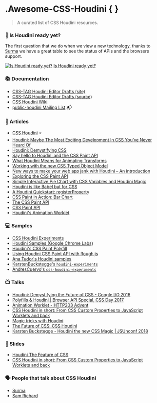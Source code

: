 # .Awesome-CSS-Houdini { }

> A curated list of CSS Houdini resources.

### 🤔 Is Houdini ready yet‽

The first question that we do when we view a new technology, thanks to [Surma](https://github.com/surma) we have a great table to see the status of APIs and the browsers support.

[![Is Houdini ready yet‽](https://user-images.githubusercontent.com/1307927/47389393-ec628f00-d714-11e8-829e-4479eac7a340.jpg)](https://ishoudinireadyyet.com/)
[Is Houdini ready yet‽](https://ishoudinireadyyet.com/)

### 📚 Documentation

- [CSS-TAG Houdini Editor Drafts (site)](https://drafts.css-houdini.org/)
- [CSS-TAG Houdini Editor Drafts (source)](https://github.com/w3c/css-houdini-drafts)
- [CSS Houdini Wiki](https://github.com/w3c/css-houdini-drafts/wiki)
- [public-houdini Mailing List](https://lists.w3.org/Archives/Public/public-houdini/) 📬

### 📖 Articles

- [CSS Houdini](https://houdini.glitch.me/) ⭐
- [Houdini: Maybe The Most Exciting Development In CSS You’ve Never Heard Of](https://www.smashingmagazine.com/2016/03/houdini-maybe-the-most-exciting-development-in-css-youve-never-heard-of/)
- [Houdini: Demystifying CSS](https://developers.google.com/web/updates/2016/05/houdini)
- [Say hello to Houdini and the CSS Paint API](https://codersblock.com/blog/say-hello-to-houdini-and-the-css-paint-api/)
- [What Houdini Means for Animating Transforms](https://css-tricks.com/what-houdini-means-for-animating-transforms/)
- [Working with the new CSS Typed Object Model](https://developers.google.com/web/updates/2018/03/cssom)
- [New ways to make your web app jank with Houdini – An introduction](https://dassur.ma/things/houdini-intro/)
- [Exploring the CSS Paint API](https://vitaliy-bobrov.github.io/blog/exploring-the-css-paint-api/)
- [Simple Interactive Pie Chart with CSS Variables and Houdini Magic](https://css-tricks.com/simple-interactive-pie-chart-with-css-variables-and-houdini-magic/)
- [Houdini is like Babel but for CSS](https://medium.com/@mutebg/houdini-could-be-like-babel-but-for-css-7110d7cb6d60)
- [A Houdini Quickstart: registerProperty](https://danielcwilson.com/blog/2018/02/houdini-quickstart/)
- [CSS Paint in Action: Bar Chart](https://vitaliy-bobrov.github.io/blog/css-paint-in-action-bar-chart/)
- [The CSS Paint API](https://css-tricks.com/the-css-paint-api/)
- [CSS Paint API](https://developers.google.com/web/updates/2018/01/paintapi)
- [Houdini's Animation Worklet](https://developers.google.com/web/updates/2018/10/animation-worklet)

### 💻 Samples

- [CSS Houdini Experiments](https://css-houdini.rocks/)
- [Houdini Samples (Google Chrome Labs)](https://github.com/GoogleChromeLabs/houdini-samples)
- [Houdini's CSS Paint Polyfill](https://github.com/GoogleChromeLabs/css-paint-polyfill)
- [Using Houdini CSS Paint API with Rough.js](https://github.com/pshihn/rough-paint/)
- [Ana Tudor's Houdini samples](https://codepen.io/thebabydino/pens/tags/?selected_tag=houdini)
- [KarstenBuckstegge's `houdini-experiments`](https://github.com/KarstenBuckstegge/houdini-experiments)
- [AndresCuervo's `css-houdini-experiments`](https://github.com/AndresCuervo/css-houdini-experiments)

### 📺 Talks

- [Houdini: Demystifying the Future of CSS - Google I/O 2016](https://www.youtube.com/watch?v=sE3ttkP15f8)
- [Polyfills & Houdini | Browser API Special, CSS Day 2017](https://vimeo.com/232982766)
- [Animation Worklet - HTTP203 Advent](https://www.youtube.com/watch?v=ZPkMMShYxKU&t=0m19s)
- [CSS Houdini in short: From CSS Custom Properties to JavaScript Worklets and back](https://www.youtube.com/watch?v=rJbk0AndV6I)
- [Magic tricks with Houdini](https://www.youtube.com/watch?v=FYWZrLpN5Po)
- [The Future of CSS: CSS Houdini](https://www.youtube.com/watch?v=lOAKU5h-lpQ)
- [Karsten Buckstegge - Houdini the new CSS Magic | JSUnconf 2018](https://www.youtube.com/watch?v=vZk7qPTVs5s)

### 📄 Slides

- [Houdini The Feature of CSS](https://rupl.github.io/houdini/)
- [CSS Houdini in short: From CSS Custom Properties to JavaScript Worklets and back](http://slides.com/malyw/houdini-short#/)

### 🗣 People that talk about CSS Houdini

- [Surma](https://twitter.com/DasSurma)
- [Sam Richard](https://twitter.com/snugug)
